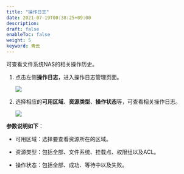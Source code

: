 ```yaml
---
title: "操作日志"
date: 2021-07-19T00:38:25+09:00
description: 
draft: false
enableToc: false
weight: 5
keyword: 青云
---
```


可查看文件系统NAS的相关操作历史。

1. 点击左侧**操作日志**，进入操作日志管理页面。

   ![](../_images/operation_log_1.png)

2. 选择相应的**可用区域**、**资源类型**、**操作状态**等，可查看相关操作日志。

   ![](../_images/operation_log_2.png)

**参数说明如下**：

- 可用区域：选择要查看资源所在的区域。

- 资源类型：包括全部、文件系统、挂载点、权限组以及ACL。

- 操作状态：包括全部、成功、等待中以及失败。

